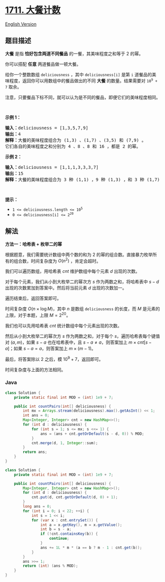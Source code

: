 # [1711. 大餐计数](https://leetcode.cn/problems/count-good-meals)

[English Version](/solution/1700-1799/1711.Count%20Good%20Meals/README_EN.md)

## 题目描述

<p><strong>大餐</strong> 是指 <strong>恰好包含两道不同餐品</strong> 的一餐，其美味程度之和等于 2 的幂。</p>

<p>你可以搭配 <strong>任意</strong> 两道餐品做一顿大餐。</p>

<p>给你一个整数数组 <code>deliciousness</code> ，其中 <code>deliciousness[i]</code> 是第 <code>i<sup>​​​​​​</sup>​​​​</code>​​​​ 道餐品的美味程度，返回你可以用数组中的餐品做出的不同 <strong>大餐</strong> 的数量。结果需要对 <code>10<sup>9</sup> + 7</code> 取余。</p>

<p>注意，只要餐品下标不同，就可以认为是不同的餐品，即便它们的美味程度相同。</p>

<p> </p>

<p><strong>示例 1：</strong></p>

<pre>
<strong>输入：</strong>deliciousness = [1,3,5,7,9]
<strong>输出：</strong>4
<strong>解释：</strong>大餐的美味程度组合为 (1,3) 、(1,7) 、(3,5) 和 (7,9) 。
它们各自的美味程度之和分别为 4 、8 、8 和 16 ，都是 2 的幂。
</pre>

<p><strong>示例 2：</strong></p>

<pre>
<strong>输入：</strong>deliciousness = [1,1,1,3,3,3,7]
<strong>输出：</strong>15
<strong>解释：</strong>大餐的美味程度组合为 3 种 (1,1) ，9 种 (1,3) ，和 3 种 (1,7) 。</pre>

<p> </p>

<p><strong>提示：</strong></p>

<ul>
	<li><code>1 <= deliciousness.length <= 10<sup>5</sup></code></li>
	<li><code>0 <= deliciousness[i] <= 2<sup>20</sup></code></li>
</ul>

## 解法

**方法一：哈希表 + 枚举二的幂**

根据题意，我们需要统计数组中两个数的和为 $2$ 的幂的组合数。直接暴力枚举所有的组合数，时间复杂度为 $O(n^2)$ ，肯定会超时。

我们可以遍历数组，用哈希表 $cnt$ 维护数组中每个元素 $d$ 出现的次数。

对于每个元素，我们从小到大枚举二的幂次方 $s$ 作为两数之和，将哈希表中 $s - d$ 出现的次数累加到答案中。然后将当前元素 $d$ 出现的次数加一。

遍历结束后，返回答案即可。

时间复杂度 $O(n\times \log M)$，其中 $n$ 是数组 `deliciousness` 的长度，而 $M$ 是元素的上限，对于本题，上限 $M=2^{20}$。

我们也可以先用哈希表 $cnt$ 统计数组中每个元素出现的次数。

然后从小到大枚举二的幂次方 $s$ 作为两数之和，对于每个 $s$，遍历哈希表每个键值对 $(a, m)$，如果 $s - a$ 也在哈希表中，且 $s - a \neq a$，则答案加上 $m \times cnt[s - a]$；如果 $s - a = a$，则答案加上 $m \times (m - 1)$。

最后，将答案除以 $2$ 之后，模 $10^9 + 7$，返回即可。

时间复杂度与上面的方法相同。

### **Java**

```java
class Solution {
    private static final int MOD = (int) 1e9 + 7;

    public int countPairs(int[] deliciousness) {
        int mx = Arrays.stream(deliciousness).max().getAsInt() << 1;
        int ans = 0;
        Map<Integer, Integer> cnt = new HashMap<>();
        for (int d : deliciousness) {
            for (int s = 1; s <= mx; s <<= 1) {
                ans = (ans + cnt.getOrDefault(s - d, 0)) % MOD;
            }
            cnt.merge(d, 1, Integer::sum);
        }
        return ans;
    }
}
```

```java
class Solution {
    private static final int MOD = (int) 1e9 + 7;

    public int countPairs(int[] deliciousness) {
        Map<Integer, Integer> cnt = new HashMap<>();
        for (int d : deliciousness) {
            cnt.put(d, cnt.getOrDefault(d, 0) + 1);
        }
        long ans = 0;
        for (int i = 0; i < 22; ++i) {
            int s = 1 << i;
            for (var x : cnt.entrySet()) {
                int a = x.getKey(), m = x.getValue();
                int b = s - a;
                if (!cnt.containsKey(b)) {
                    continue;
                }
                ans += 1L * m * (a == b ? m - 1 : cnt.get(b));
            }
        }
        ans >>= 1;
        return (int) (ans % MOD);
    }
}
```
